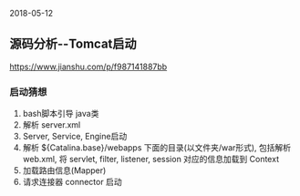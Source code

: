 2018-05-12

## 源码分析--Tomcat启动
https://www.jianshu.com/p/f987141887bb

### 启动猜想
1. bash脚本引导 java类
2. 解析 server.xml
3. Server, Service, Engine启动
4. 解析 ${Catalina.base}/webapps 下面的目录(以文件夹/war形式), 包括解析web.xml, 将 servlet, filter, listener, session 对应的信息加载到 Context 
5. 加载路由信息(Mapper)
6. 请求连接器 connector 启动

### 